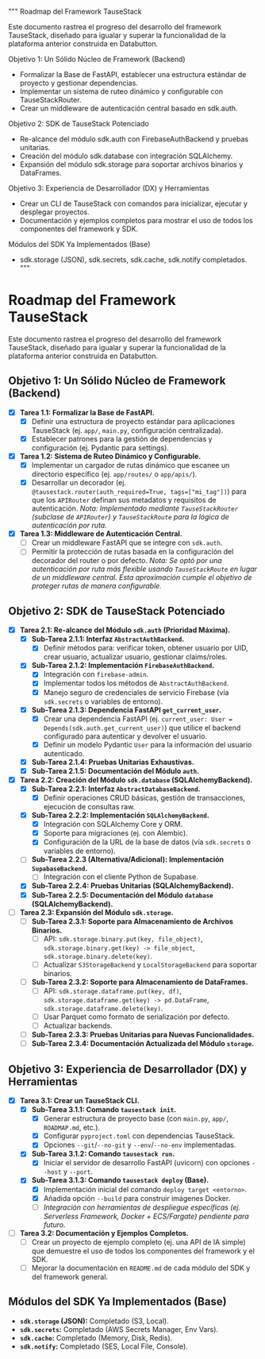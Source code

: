 """
Roadmap del Framework TauseStack

Este documento rastrea el progreso del desarrollo del framework TauseStack, diseñado para igualar y superar la funcionalidad de la plataforma anterior construida en Databutton.

Objetivo 1: Un Sólido Núcleo de Framework (Backend)
- Formalizar la Base de FastAPI, establecer una estructura estándar de proyecto y gestionar dependencias.
- Implementar un sistema de ruteo dinámico y configurable con TauseStackRouter.
- Crear un middleware de autenticación central basado en sdk.auth.

Objetivo 2: SDK de TauseStack Potenciado
- Re-alcance del módulo sdk.auth con FirebaseAuthBackend y pruebas unitarias.
- Creación del módulo sdk.database con integración SQLAlchemy.
- Expansión del módulo sdk.storage para soportar archivos binarios y DataFrames.

Objetivo 3: Experiencia de Desarrollador (DX) y Herramientas
- Crear un CLI de TauseStack con comandos para inicializar, ejecutar y desplegar proyectos.
- Documentación y ejemplos completos para mostrar el uso de todos los componentes del framework y SDK.

Módulos del SDK Ya Implementados (Base)
- sdk.storage (JSON), sdk.secrets, sdk.cache, sdk.notify completados.
"""

# Roadmap del Framework TauseStack

Este documento rastrea el progreso del desarrollo del framework TauseStack, diseñado para igualar y superar la funcionalidad de la plataforma anterior construida en Databutton.

## Objetivo 1: Un Sólido Núcleo de Framework (Backend)

- [x] **Tarea 1.1: Formalizar la Base de FastAPI.**
  - [x] Definir una estructura de proyecto estándar para aplicaciones TauseStack (ej. `app/`, `main.py`, configuración centralizada).
  - [x] Establecer patrones para la gestión de dependencias y configuración (ej. Pydantic para settings).
- [x] **Tarea 1.2: Sistema de Ruteo Dinámico y Configurable.**
  - [x] Implementar un cargador de rutas dinámico que escanee un directorio específico (ej. `app/routes/` o `app/apis/`).
  - [x] Desarrollar un decorador (ej. `@tausestack.router(auth_required=True, tags=["mi_tag"])`) para que los `APIRouter` definan sus metadatos y requisitos de autenticación.
    *Nota: Implementado mediante `TauseStackRouter` (subclase de `APIRouter`) y `TauseStackRoute` para la lógica de autenticación por ruta.*
- [x] **Tarea 1.3: Middleware de Autenticación Central.**
  - [ ] Crear un middleware FastAPI que se integre con `sdk.auth`.
  - [ ] Permitir la protección de rutas basada en la configuración del decorador del router o por defecto.
    *Nota: Se optó por una autenticación por ruta más flexible usando `TauseStackRoute` en lugar de un middleware central. Esta aproximación cumple el objetivo de proteger rutas de manera configurable.*

## Objetivo 2: SDK de TauseStack Potenciado

- [x] **Tarea 2.1: Re-alcance del Módulo `sdk.auth` (Prioridad Máxima).**
  - [x] **Sub-Tarea 2.1.1: Interfaz `AbstractAuthBackend`.**
    - [x] Definir métodos para: verificar token, obtener usuario por UID, crear usuario, actualizar usuario, gestionar claims/roles.
  - [x] **Sub-Tarea 2.1.2: Implementación `FirebaseAuthBackend`.**
    - [x] Integración con `firebase-admin`.
    - [x] Implementar todos los métodos de `AbstractAuthBackend`.
    - [x] Manejo seguro de credenciales de servicio Firebase (vía `sdk.secrets` o variables de entorno).
  - [x] **Sub-Tarea 2.1.3: Dependencia FastAPI `get_current_user`.**
    - [x] Crear una dependencia FastAPI (ej. `current_user: User = Depends(sdk.auth.get_current_user)`) que utilice el backend configurado para autenticar y devolver el usuario.
    - [x] Definir un modelo Pydantic `User` para la información del usuario autenticado.
  - [x] **Sub-Tarea 2.1.4: Pruebas Unitarias Exhaustivas.**
  - [x] **Sub-Tarea 2.1.5: Documentación del Módulo `auth`.**
- [x] **Tarea 2.2: Creación del Módulo `sdk.database` (SQLAlchemyBackend).**
  - [x] **Sub-Tarea 2.2.1: Interfaz `AbstractDatabaseBackend`.**
    - [x] Definir operaciones CRUD básicas, gestión de transacciones, ejecución de consultas raw.
  - [x] **Sub-Tarea 2.2.2: Implementación `SQLAlchemyBackend`.**
    - [x] Integración con SQLAlchemy Core y ORM.
    - [x] Soporte para migraciones (ej. con Alembic).
    - [x] Configuración de la URL de la base de datos (vía `sdk.secrets` o variables de entorno).
  - [ ] **Sub-Tarea 2.2.3 (Alternativa/Adicional): Implementación `SupabaseBackend`.**
    - [ ] Integración con el cliente Python de Supabase.
  - [x] **Sub-Tarea 2.2.4: Pruebas Unitarias (SQLAlchemyBackend).**
  - [x] **Sub-Tarea 2.2.5: Documentación del Módulo `database` (SQLAlchemyBackend).**
- [ ] **Tarea 2.3: Expansión del Módulo `sdk.storage`.**
  - [ ] **Sub-Tarea 2.3.1: Soporte para Almacenamiento de Archivos Binarios.**
    - [ ] API: `sdk.storage.binary.put(key, file_object)`, `sdk.storage.binary.get(key) -> file_object`, `sdk.storage.binary.delete(key)`.
    - [ ] Actualizar `S3StorageBackend` y `LocalStorageBackend` para soportar binarios.
  - [ ] **Sub-Tarea 2.3.2: Soporte para Almacenamiento de DataFrames.**
    - [ ] API: `sdk.storage.dataframe.put(key, df)`, `sdk.storage.dataframe.get(key) -> pd.DataFrame`, `sdk.storage.dataframe.delete(key)`.
    - [ ] Usar Parquet como formato de serialización por defecto.
    - [ ] Actualizar backends.
  - [ ] **Sub-Tarea 2.3.3: Pruebas Unitarias para Nuevas Funcionalidades.**
  - [ ] **Sub-Tarea 2.3.4: Documentación Actualizada del Módulo `storage`.**

## Objetivo 3: Experiencia de Desarrollador (DX) y Herramientas

- [x] **Tarea 3.1: Crear un TauseStack CLI.**
  - [x] **Sub-Tarea 3.1.1: Comando `tausestack init`.**
    - [x] Generar estructura de proyecto base (con `main.py`, `app/`, `ROADMAP.md`, etc.).
    - [x] Configurar `pyproject.toml` con dependencias TauseStack.
    - [x] Opciones `--git`/`--no-git` y `--env`/`--no-env` implementadas.
  - [x] **Sub-Tarea 3.1.2: Comando `tausestack run`.**
    - [x] Iniciar el servidor de desarrollo FastAPI (uvicorn) con opciones `--host` y `--port`.
  - [x] **Sub-Tarea 3.1.3: Comando `tausestack deploy` (Base).**
    - [x] Implementación inicial del comando `deploy target <entorno>`.
    - [x] Añadida opción `--build` para construir imágenes Docker.
    - [ ] *Integración con herramientas de despliegue específicas (ej. Serverless Framework, Docker + ECS/Fargate) pendiente para futuro.*
- [ ] **Tarea 3.2: Documentación y Ejemplos Completos.**
  - [ ] Crear un proyecto de ejemplo completo (ej. una API de IA simple) que demuestre el uso de todos los componentes del framework y el SDK.
  - [ ] Mejorar la documentación en `README.md` de cada módulo del SDK y del framework general.

## Módulos del SDK Ya Implementados (Base)

- **`sdk.storage` (JSON):** Completado (S3, Local).
- **`sdk.secrets`:** Completado (AWS Secrets Manager, Env Vars).
- **`sdk.cache`:** Completado (Memory, Disk, Redis).
- **`sdk.notify`:** Completado (SES, Local File, Console).
